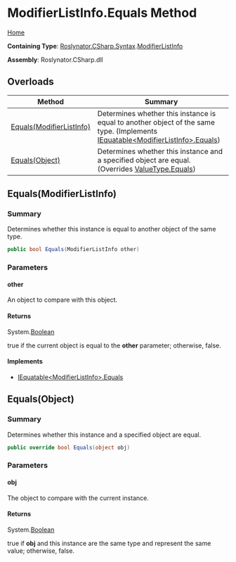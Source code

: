 # ModifierListInfo\.Equals Method

[Home](../../../../../README.md)

**Containing Type**: [Roslynator.CSharp.Syntax](../../README.md)\.[ModifierListInfo](../README.md)

**Assembly**: Roslynator\.CSharp\.dll

## Overloads

| Method | Summary |
| ------ | ------- |
| [Equals(ModifierListInfo)](#Roslynator_CSharp_Syntax_ModifierListInfo_Equals_Roslynator_CSharp_Syntax_ModifierListInfo_) | Determines whether this instance is equal to another object of the same type\. \(Implements [IEquatable\<ModifierListInfo>.Equals](https://docs.microsoft.com/en-us/dotnet/api/system.iequatable-1.equals)\) |
| [Equals(Object)](#Roslynator_CSharp_Syntax_ModifierListInfo_Equals_System_Object_) | Determines whether this instance and a specified object are equal\. \(Overrides [ValueType.Equals](https://docs.microsoft.com/en-us/dotnet/api/system.valuetype.equals)\) |

## Equals\(ModifierListInfo\)<a name="Roslynator_CSharp_Syntax_ModifierListInfo_Equals_Roslynator_CSharp_Syntax_ModifierListInfo_"></a>

### Summary

Determines whether this instance is equal to another object of the same type\.

```csharp
public bool Equals(ModifierListInfo other)
```

### Parameters

#### other



An object to compare with this object\.

#### Returns

System\.[Boolean](https://docs.microsoft.com/en-us/dotnet/api/system.boolean)

true if the current object is equal to the **other** parameter; otherwise, false\.

#### Implements

* [IEquatable\<ModifierListInfo>.Equals](https://docs.microsoft.com/en-us/dotnet/api/system.iequatable-1.equals)

## Equals\(Object\)<a name="Roslynator_CSharp_Syntax_ModifierListInfo_Equals_System_Object_"></a>

### Summary

Determines whether this instance and a specified object are equal\.

```csharp
public override bool Equals(object obj)
```

### Parameters

#### obj



The object to compare with the current instance\. 

#### Returns

System\.[Boolean](https://docs.microsoft.com/en-us/dotnet/api/system.boolean)

true if **obj** and this instance are the same type and represent the same value; otherwise, false\. 